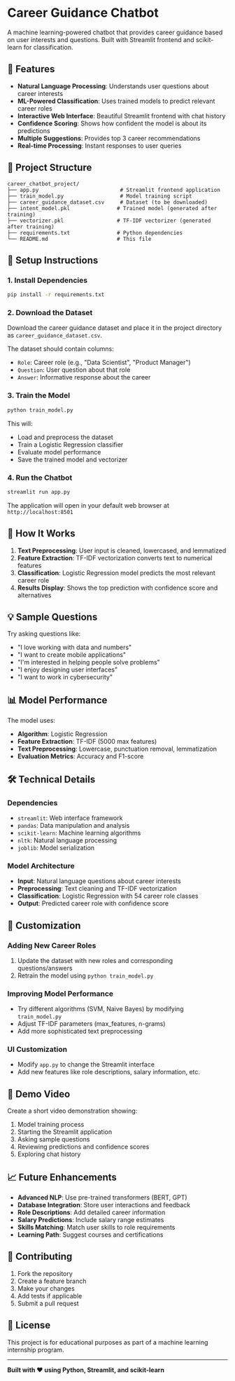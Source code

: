 # Career Guidance Chatbot

A machine learning-powered chatbot that provides career guidance based on user interests and questions. Built with Streamlit frontend and scikit-learn for classification.

## 🎯 Features

- **Natural Language Processing**: Understands user questions about career interests
- **ML-Powered Classification**: Uses trained models to predict relevant career roles
- **Interactive Web Interface**: Beautiful Streamlit frontend with chat history
- **Confidence Scoring**: Shows how confident the model is about its predictions
- **Multiple Suggestions**: Provides top 3 career recommendations
- **Real-time Processing**: Instant responses to user queries

## 📁 Project Structure

```
career_chatbot_project/
├── app.py                          # Streamlit frontend application
├── train_model.py                  # Model training script
├── career_guidance_dataset.csv     # Dataset (to be downloaded)
├── intent_model.pkl               # Trained model (generated after training)
├── vectorizer.pkl                 # TF-IDF vectorizer (generated after training)
├── requirements.txt               # Python dependencies
└── README.md                      # This file
```

## 🚀 Setup Instructions

### 1. Install Dependencies

```bash
pip install -r requirements.txt
```

### 2. Download the Dataset

Download the career guidance dataset and place it in the project directory as `career_guidance_dataset.csv`.

The dataset should contain columns:
- `Role`: Career role (e.g., "Data Scientist", "Product Manager")
- `Question`: User question about that role
- `Answer`: Informative response about the career

### 3. Train the Model

```bash
python train_model.py
```

This will:
- Load and preprocess the dataset
- Train a Logistic Regression classifier
- Evaluate model performance
- Save the trained model and vectorizer

### 4. Run the Chatbot

```bash
streamlit run app.py
```

The application will open in your default web browser at `http://localhost:8501`

## 🤖 How It Works

1. **Text Preprocessing**: User input is cleaned, lowercased, and lemmatized
2. **Feature Extraction**: TF-IDF vectorization converts text to numerical features
3. **Classification**: Logistic Regression model predicts the most relevant career role
4. **Results Display**: Shows the top prediction with confidence score and alternatives

## 💡 Sample Questions

Try asking questions like:
- "I love working with data and numbers"
- "I want to create mobile applications"
- "I'm interested in helping people solve problems"
- "I enjoy designing user interfaces"
- "I want to work in cybersecurity"

## 📊 Model Performance

The model uses:
- **Algorithm**: Logistic Regression
- **Feature Extraction**: TF-IDF (5000 max features)
- **Text Preprocessing**: Lowercase, punctuation removal, lemmatization
- **Evaluation Metrics**: Accuracy and F1-score

## 🛠️ Technical Details

### Dependencies
- `streamlit`: Web interface framework
- `pandas`: Data manipulation and analysis
- `scikit-learn`: Machine learning algorithms
- `nltk`: Natural language processing
- `joblib`: Model serialization

### Model Architecture
- **Input**: Natural language questions about career interests
- **Preprocessing**: Text cleaning and TF-IDF vectorization
- **Classification**: Logistic Regression with 54 career role classes
- **Output**: Predicted career role with confidence score

## 🔧 Customization

### Adding New Career Roles
1. Update the dataset with new roles and corresponding questions/answers
2. Retrain the model using `python train_model.py`

### Improving Model Performance
- Try different algorithms (SVM, Naive Bayes) by modifying `train_model.py`
- Adjust TF-IDF parameters (max_features, n-grams)
- Add more sophisticated text preprocessing

### UI Customization
- Modify `app.py` to change the Streamlit interface
- Add new features like role descriptions, salary information, etc.

## 🎥 Demo Video

Create a short video demonstration showing:
1. Model training process
2. Starting the Streamlit application
3. Asking sample questions
4. Reviewing predictions and confidence scores
5. Exploring chat history

## 📈 Future Enhancements

- **Advanced NLP**: Use pre-trained transformers (BERT, GPT)
- **Database Integration**: Store user interactions and feedback
- **Role Descriptions**: Add detailed career information
- **Salary Predictions**: Include salary range estimates
- **Skills Matching**: Match user skills to role requirements
- **Learning Path**: Suggest courses and certifications

## 🤝 Contributing

1. Fork the repository
2. Create a feature branch
3. Make your changes
4. Add tests if applicable
5. Submit a pull request

## 📄 License

This project is for educational purposes as part of a machine learning internship program.

---

**Built with ❤️ using Python, Streamlit, and scikit-learn**
